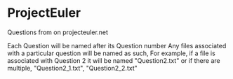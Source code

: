 # ProjectEuler
Questions from on projecteuler.net

Each Question will be named after its Question number
Any files associated with a particular question will be named as such,
For example, if a file is associated with Question 2 it will be named "Question2.txt"
or if there are multiple, "Question2_1.txt", "Question2_2.txt"

